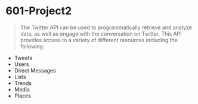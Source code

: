 # 601-Project2
> The Twitter API can be used to programmatically retrieve and analyze data, as well as engage with the conversation on Twitter.
> This API provides access to a variety of different resources including the following:
- Tweets
- Users
- Direct Messages
- Lists
- Trends
- Media
- Places
